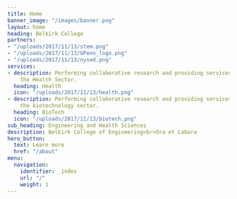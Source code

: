```yaml
---
title: Home
banner_image: "/images/banner.png"
layout: home
heading: Belkirk College
partners:
- "/uploads/2017/11/13/stem.png"
- "/uploads/2017/11/13/UPenn_logo.png"
- "/uploads/2017/11/13/nysed.png"
services:
- description: Performing collaborative research and providing services to support
    the Health Sector.
  heading: Health
  icon: "/uploads/2017/11/13/health.png"
- description: Performing collaborative research and providing services to support
    the biotechnology sector.
  heading: BioTech
  icon: "/uploads/2017/11/13/biotech.png"
sub_heading: Engineering and Health Sciences
description: Belkirk College of Engineering<br>Ora et Labora
hero_button:
  text: Learn more
  href: "/about"
menu:
  navigation:
    identifier: _index
    url: "/"
    weight: 1
---
```


